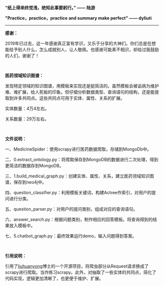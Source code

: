 **“纸上得来终觉浅，绝知此事要躬行。”  —— 陆游**

**"Practice，practice，practice and summary make perfect" —— dyliuti**

------



**感谢：**

2019年已过去，这一年感谢真正富有学识，又乐于分享的大神们。你们总是在想能给予别人什么，怎么成就别人，让人敬佩。也感谢可能素不相识，却给过我鼓励的人们，谢谢了！

<br>

**医药领域知识图谱：**

发现特定领域的知识图谱，用模板来实现还是挺简洁的。虽然模板会被诟病为维护难、难扩展，给人死板的印象。但仔细分析数据类型、查询语句的结构，还是能提取到许多共同点。这些共同点可用于实体、属性、关系的扩展。

实体数量：4万4左右。

关系数量：29万左右。

<br>

**文件说明：**

一、MedicineSpider：使用scrapy进行医药数据爬取，存储到MongoDb中。

二、0.extract_ontology.py：将爬取保存到MongoDB的数据进行二次处理，得到更简洁的数据存到MongoDB。

三、1.build_medical_graph.py：创建实体、属性、关系，建立医药领域知识图谱，保存到neo4j中。

四、question_classifier.py：利用模板关键词，构建Actree作索引，对用户的提问进行分类。

五、question_parser.py：对用户的提问类别，组成对应的查询语句。

六、answer_search.py：根据问题类别，制作相应的回答模板。将查询得到的结果放入模板中。

七、5.chatbot_graph.py：最终效果运行demo，输入问题得到答案。

<br>

**引用说明：**

引用了[liuhuanyong](https://github.com/liuhuanyong/QASystemOnMedicalKG)博士的一个开源项目，将爬虫部分从Request请求换成了scrapy进行爬取。当作练习scrapy。此外，对抽取了一些实体的共同点，简化了代码实现，逻辑更加清晰了，也更便于维护、扩展。

